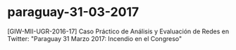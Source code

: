# paraguay-31-03-2017
[GIW-MII-UGR-2016-17] Caso Práctico de Análisis y Evaluación de Redes en Twitter: "Paraguay 31 Marzo 2017: Incendio en el Congreso"
